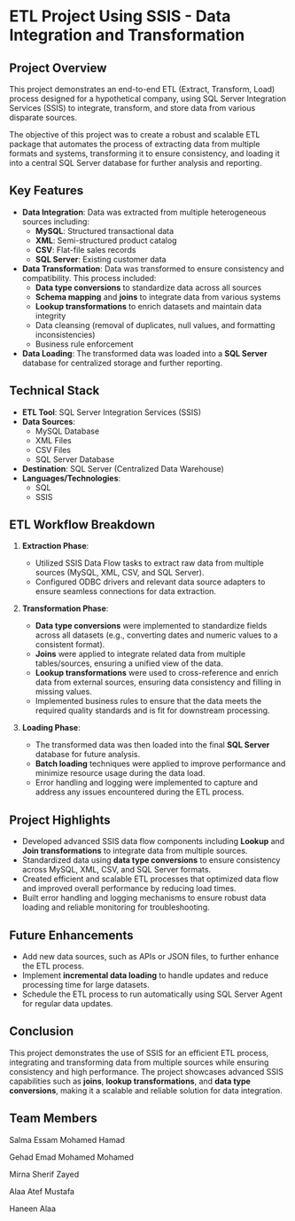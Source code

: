 
# **ETL Project Using SSIS - Data Integration and Transformation**

## **Project Overview**
This project demonstrates an end-to-end ETL (Extract, Transform, Load) process designed for a hypothetical company, using SQL Server Integration Services (SSIS) to integrate, transform, and store data from various disparate sources.

The objective of this project was to create a robust and scalable ETL package that automates the process of extracting data from multiple formats and systems, transforming it to ensure consistency, and loading it into a central SQL Server database for further analysis and reporting.

## **Key Features**
- **Data Integration**: Data was extracted from multiple heterogeneous sources including:
  - **MySQL**: Structured transactional data
  - **XML**: Semi-structured product catalog
  - **CSV**: Flat-file sales records
  - **SQL Server**: Existing customer data
- **Data Transformation**: Data was transformed to ensure consistency and compatibility. This process included:
  - **Data type conversions** to standardize data across all sources
  - **Schema mapping** and **joins** to integrate data from various systems
  - **Lookup transformations** to enrich datasets and maintain data integrity
  - Data cleansing (removal of duplicates, null values, and formatting inconsistencies)
  - Business rule enforcement
- **Data Loading**: The transformed data was loaded into a **SQL Server** database for centralized storage and further reporting.

## **Technical Stack**
- **ETL Tool**: SQL Server Integration Services (SSIS)
- **Data Sources**: 
  - MySQL Database
  - XML Files
  - CSV Files
  - SQL Server Database
- **Destination**: SQL Server (Centralized Data Warehouse)
- **Languages/Technologies**: 
  - SQL
  - SSIS

## **ETL Workflow Breakdown**
1. **Extraction Phase**:
   - Utilized SSIS Data Flow tasks to extract raw data from multiple sources (MySQL, XML, CSV, and SQL Server).
   - Configured ODBC drivers and relevant data source adapters to ensure seamless connections for data extraction.

2. **Transformation Phase**:
   - **Data type conversions** were implemented to standardize fields across all datasets (e.g., converting dates and numeric values to a consistent format).
   - **Joins** were applied to integrate related data from multiple tables/sources, ensuring a unified view of the data.
   - **Lookup transformations** were used to cross-reference and enrich data from external sources, ensuring data consistency and filling in missing values.
   - Implemented business rules to ensure that the data meets the required quality standards and is fit for downstream processing.

3. **Loading Phase**:
   - The transformed data was then loaded into the final **SQL Server** database for future analysis.
   - **Batch loading** techniques were applied to improve performance and minimize resource usage during the data load.
   - Error handling and logging were implemented to capture and address any issues encountered during the ETL process.

## **Project Highlights**
- Developed advanced SSIS data flow components including **Lookup** and **Join transformations** to integrate data from multiple sources.
- Standardized data using **data type conversions** to ensure consistency across MySQL, XML, CSV, and SQL Server formats.
- Created efficient and scalable ETL processes that optimized data flow and improved overall performance by reducing load times.
- Built error handling and logging mechanisms to ensure robust data loading and reliable monitoring for troubleshooting.


## **Future Enhancements**
- Add new data sources, such as APIs or JSON files, to further enhance the ETL process.
- Implement **incremental data loading** to handle updates and reduce processing time for large datasets.
- Schedule the ETL process to run automatically using SQL Server Agent for regular data updates.

## **Conclusion**
This project demonstrates the use of SSIS for an efficient ETL process, integrating and transforming data from multiple sources while ensuring consistency and high performance. The project showcases advanced SSIS capabilities such as **joins**, **lookup transformations**, and **data type conversions**, making it a scalable and reliable solution for data integration.

## **Team Members**
Salma Essam Mohamed Hamad

Gehad Emad Mohamed Mohamed

Mirna Sherif Zayed

Alaa Atef Mustafa

Haneen Alaa

